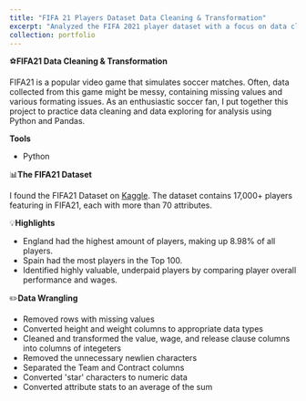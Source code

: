 ```yaml
---
title: "FIFA 21 Players Dataset Data Cleaning & Transformation"
excerpt: "Analyzed the FIFA 2021 player dataset with a focus on data cleaning, transformation, and exploratory data analysis (EDA). This extensive dataset provided in-depth information about football players, encompassing attributes, ratings, positions, and personal details. Through EDA, I delved into player attributes and positions, uncovering valuable insights, including the identification of highly valuable but underpaid players. [View Code on GitHub](https://github.com/tpham16/FIFA-21-Players) <br/><img src='/images/fifa21.png' width='50%'>"
collection: portfolio
---
```


⚽**FIFA21 Data Cleaning & Transformation** 

FIFA21 is a popular video game that simulates soccer matches. Often, data collected from this game might be messy, containing missing values and various formating issues. As an enthusiastic soccer fan, I put together this project to practice data cleaning and data exploring for analysis using Python and Pandas. 

**Tools**
* Python 

📊**The FIFA21 Dataset**

I found the FIFA21 Dataset on [Kaggle](https://www.kaggle.com/datasets/yagunnersya/fifa-21-messy-raw-dataset-for-cleaning-exploring/data). The dataset contains 17,000+ players featuring in FIFA21, each with more than 70 attributes. 

💡**Highlights** 
* England had the highest amount of players, making up 8.98% of all players. 
* Spain had the most players in the Top 100. 
* Identified highly valuable, underpaid players by comparing player overall performance and wages. 

✏️**Data Wrangling**
* Removed rows with missing values
* Converted height and weight columns to appropriate data types
* Cleaned and transformed the value, wage, and release clause columns into columns of integeters
* Removed the unnecessary newlien characters
* Separated the Team and Contract columns
* Converted 'star' characters to numeric data
* Converted attribute stats to an average of the sum 

